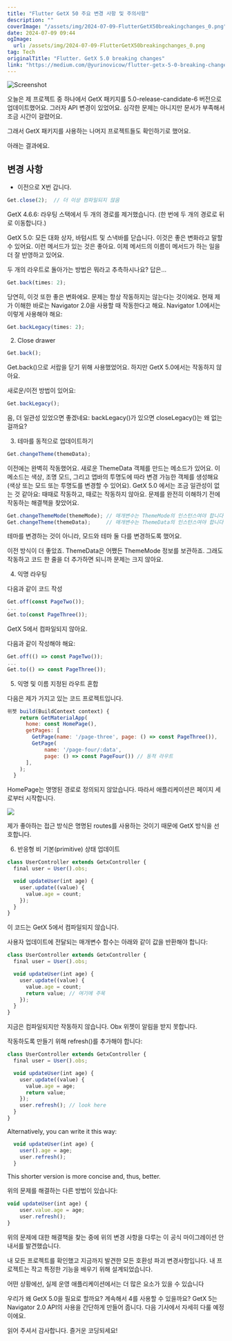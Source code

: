 ```yaml
---
title: "Flutter GetX 50 주요 변경 사항 및 주의사항"
description: ""
coverImage: "/assets/img/2024-07-09-FlutterGetX50breakingchanges_0.png"
date: 2024-07-09 09:44
ogImage: 
  url: /assets/img/2024-07-09-FlutterGetX50breakingchanges_0.png
tag: Tech
originalTitle: "Flutter. GetX 5.0 breaking changes"
link: "https://medium.com/@yurinovicow/flutter-getx-5-0-breaking-changes-28f381931c96"
---
```




![Screenshot](/assets/img/2024-07-09-FlutterGetX50breakingchanges_0.png)

오늘은 제 프로젝트 중 하나에서 GetX 패키지를 5.0-release-candidate-6 버전으로 업데이트했어요. 그러자 API 변경이 있었어요. 심각한 문제는 아니지만 문서가 부족해서 조금 시간이 걸렸어요.

그래서 GetX 패키지를 사용하는 나머지 프로젝트들도 확인하기로 했어요.

아래는 결과에요.


<div class="content-ad"></div>

## 변경 사항

- 이전으로 X번 갑니다.

```js
Get.close(2);  // 더 이상 컴파일되지 않음
```

GetX 4.6.6: 라우팅 스택에서 두 개의 경로를 제거했습니다. (한 번에 두 개의 경로로 뒤로 이동합니다.)

<div class="content-ad"></div>

GetX 5.0: 모든 대화 상자, 바텀시트 및 스낵바를 닫습니다. 이것은 좋은 변화라고 말할 수 있어요. 이런 메서드가 있는 것은 좋아요. 이제 메서드의 이름이 메서드가 하는 일을 더 잘 반영하고 있어요.

두 개의 라우트로 돌아가는 방법은 뭐라고 추측하시나요? 답은...

```js
Get.back(times: 2);
```

당연히, 이것 또한 좋은 변화에요. 문제는 항상 작동하지는 않는다는 것이에요. 현재 제가 이해한 바로는 Navigator 2.0을 사용할 때 작동한다고 해요. Navigator 1.0에서는 이렇게 사용해야 해요:

<div class="content-ad"></div>

```js
Get.backLegacy(times: 2);
```

2. Close drawer

```js
Get.back(); 
```

Get.back()으로 서랍을 닫기 위해 사용했었어요. 하지만 GetX 5.0에서는 작동하지 않아요.

<div class="content-ad"></div>

새로운/이전 방법이 있어요:

```js
Get.backLegacy();
```

음, 더 일관성 있었으면 좋겠네요: backLegacy()가 있으면 closeLegacy()는 왜 없는 걸까요?

3. 테마를 동적으로 업데이트하기

<div class="content-ad"></div>

```js
Get.changeTheme(themeData);
```

이전에는 완벽히 작동했어요. 새로운 ThemeData 객체를 만드는 메소드가 있어요. 이 메소드는 색상, 조명 모드, 그리고 앱바의 투명도에 따라 변경 가능한 객체를 생성해요 (색상 또는 모드 또는 투명도를 변경할 수 있어요). GetX 5.0 에서는 조금 일관성이 없는 것 같아요: 때때로 작동하고, 때로는 작동하지 않아요. 문제를 완전히 이해하기 전에 작동하는 해결책을 찾았어요.

```js
Get.changeThemeMode(themeMode); // 매개변수는 ThemeMode의 인스턴스여야 합니다
Get.changeTheme(themeData);     // 매개변수는 ThemeData의 인스턴스여야 합니다
```

테마를 변경하는 것이 아니라, 모드와 테마 둘 다를 변경하도록 했어요.

<div class="content-ad"></div>

이전 방식이 더 좋았죠. ThemeData은 어쨌든 ThemeMode 정보를 보관하죠. 그래도 작동하고 코드 한 줄을 더 추가하면 되니까 문제는 크지 않아요.

4. 익명 라우팅

다음과 같이 코드 작성

```js
Get.off(const PageTwo());
...
Get.to(const PageThree());
```

<div class="content-ad"></div>

GetX 5에서 컴파일되지 않아요.

다음과 같이 작성해야 해요:

```js
Get.off(() => const PageTwo());
...
Get.to(() => const PageThree());
```

5. 익명 및 이름 지정된 라우트 혼합

<div class="content-ad"></div>

다음은 제가 가지고 있는 코드 프로젝트입니다.

```js
위젯 build(BuildContext context) {
    return GetMaterialApp(
      home: const HomePage(),
      getPages: [
        GetPage(name: '/page-three', page: () => const PageThree()),
        GetPage(
            name: '/page-four/:data',
            page: () => const PageFour()) // 동적 라우트
      ],
    );
  }
```

HomePage는 명명된 경로로 정의되지 않았습니다. 따라서 애플리케이션은 페이지 세로부터 시작합니다.

<img src="/assets/img/2024-07-09-FlutterGetX50breakingchanges_1.png" />

<div class="content-ad"></div>

제가 좋아하는 접근 방식은 명명된 routes를 사용하는 것이기 때문에 GetX 방식을 선호합니다.

6. 반응형 비 기본(primitive) 상태 업데이트

```js
class UserController extends GetxController {
  final user = User().obs;

  void updateUser(int age) {
    user.update((value) {
      value.age = count;
    });
  }
}
```

이 코드는 GetX 5에서 컴파일되지 않습니다.

<div class="content-ad"></div>

사용자 업데이트에 전달되는 매개변수 함수는 아래와 같이 값을 반환해야 합니다:

```js
class UserController extends GetxController {
  final user = User().obs;

  void updateUser(int age) {
    user.update((value) {
      value.age = count;
      return value; // 여기에 주목
    });
  }
}
```

지금은 컴파일되지만 작동하지 않습니다. Obx 위젯이 알림을 받지 못합니다.

작동하도록 만들기 위해 refresh()를 추가해야 합니다:

<div class="content-ad"></div>

```js
class UserController extends GetxController {
  final user = User().obs;

  void updateUser(int age) {
    user.update((value) {
      value.age = age;
      return value; 
    });
    user.refresh(); // look here
  }
}
```

Alternatively, you can write it this way:

```js
  void updateUser(int age) {
    user().age = age;
    user.refresh();
  }
```

This shorter version is more concise and, thus, better.

<div class="content-ad"></div>

위의 문제를 해결하는 다른 방법이 있습니다:

```js
void updateUser(int age) {
    user.value.age = age;
    user.refresh();
}
```

위의 문제에 대한 해결책을 찾는 중에 위의 변경 사항을 다루는 이 공식 마이그레이션 안내서를 발견했습니다.

내 모든 프로젝트를 확인했고 지금까지 발견한 모든 호환성 파괴 변경사항입니다. 내 프로젝트는 작고 특정한 기능을 배우기 위해 설계되었습니다.

<div class="content-ad"></div>

어떤 상황에선, 실제 운영 애플리케이션에서는 더 많은 요소가 있을 수 있습니다

우리가 왜 GetX 5.0을 필요로 할까요? 계속해서 4를 사용할 수 있을까요? GetX 5는 Navigator 2.0 API의 사용을 간단하게 만들어 줍니다. 다음 기사에서 자세히 다룰 예정이에요.

읽어 주셔서 감사합니다. 즐거운 코딩되세요!
